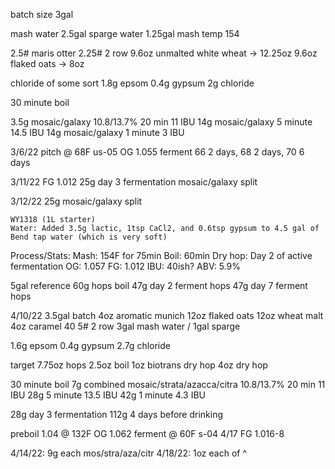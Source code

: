 batch size 3gal

mash water 2.5gal
sparge water 1.25gal
mash temp 154

2.5# maris otter
2.25# 2 row
9.6oz unmalted white wheat -> 12.25oz
9.6oz flaked oats -> 8oz


chloride of some sort
1.8g epsom
0.4g gypsum
2g chloride


30 minute boil

3.5g mosaic/galaxy 10.8/13.7% 20 min 11 IBU
14g mosaic/galaxy 5 minute 14.5 IBU
14g mosaic/galaxy 1 minute 3 IBU

3/6/22
pitch @ 68F us-05
OG 1.055
ferment 66 2 days, 68 2 days, 70 6 days

3/11/22
FG 1.012
25g day 3 fermentation mosaic/galaxy split

3/12/22
25g mosaic/galaxy split


    WY1318 (1L starter)
    Water: Added 3.5g lactic, 1tsp CaCl2, and 0.6tsp gypsum to 4.5 gal of Bend tap water (which is very soft)
Process/Stats:
    Mash: 154F for 75min
    Boil: 60min
    Dry hop: Day 2 of active fermentation
    OG: 1.057
    FG: 1.012
    IBU: 40ish?
    ABV: 5.9%


5gal reference
60g hops boil
47g day 2 ferment hops
47g day 7 ferment hops



4/10/22
3.5gal batch
4oz aromatic munich
12oz flaked oats
12oz wheat malt
4oz caramel 40
5# 2 row
3gal mash water / 1gal sparge

1.6g epsom
0.4g gypsum
2.7g chloride

target 7.75oz hops
2.5oz boil
1oz biotrans dry hop
4oz dry hop

30 minute boil
7g combined mosaic/strata/azacca/citra 10.8/13.7% 20 min 11 IBU
28g 5 minute 13.5 IBU
42g 1 minute 4.3 IBU

28g day 3 fermentation
112g 4 days before drinking

preboil 1.04 @ 132F
OG 1.062
ferment @ 60F s-04
4/17 FG 1.016-8

4/14/22: 9g each mos/stra/aza/citr
4/18/22: 1oz each of ^

